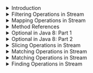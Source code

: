 <details>
<summary>Introduction</summary>

Introduces the Stream API.

The following topics are covered:
- Stream creation
  - a) `Stream.of(v1, v2, v3, ...)`
  - b) `List.stream()`
- The Stream interfaces
  - Intermediate operations
  - Terminal operations

The addition of the `Stream` API was one of the major features added to Java 8. A `Stream` in Java can be defined as a sequence of elements from a source that supports aggregate operations on its elements. The source here refers to collections or arrays that provide data to a stream.

A few important points about streams are:
1. A stream is not a data structure itself. It is a bunch of operations applied to a source. The source can be collections, arrays or I/O channels.
2. Streams don’t change the original data structure.
3. There can be zero or more intermediate operations that transform a stream into another stream.
4. Each intermediate operation is lazily executed (This will be discussed later).
5. Terminal operations produce the result of the stream.

### Stream creation

Streams can be created from different element sources, e.g., a collection or an array with the help of `stream()` and `of()` methods. Below are the different ways to create a stream.

### a) `Stream.of(v1, v2, v3, ...)`

In the below example, we are creating a stream of integers using the `Stream.of()` method.

```java
import java.util.stream.Stream;

public class StreamDemo {
    public static void main(String[] args) {
        Stream<Integer> stream = Stream.of(1,2,3,4,5,6,7,8,9);
        stream.forEach(p -> System.out.println(p));
    }
}
```

#### Output

```
1
2
3
4
5
6
7
8
9
```

### b) `List.stream()`

In the below example, we are creating a stream from a `List`.

```java
import java.util.ArrayList;
import java.util.List;
import java.util.stream.Stream;

public class StreamDemo {
    public static void main(String[] args) {
        List<String> list = new ArrayList<>();
        list.add("a");
        list.add("b");
        list.add("c");
        list.add("d");

        Stream<String> stream = list.stream();
        stream.forEach(p -> System.out.println(p));
    }
}
```

#### Output

```
a
b
c
d
```

### The Stream interfaces

The Stream API defines a few interfaces such as `Stream`, `IntStream`, `LongStream`, etc.

The `Stream<T>` interface is for object elements. For primitives, it defines `IntStream`, `LongStream` and `DoubleStream` interfaces.

It is a good practice to use primitive streams if you are dealing with primitives because wrapping primitives to objects and auto-boxing is a costly process.

Below is the complete list of methods defined in Stream API.

![img.png](img/01.png)

The methods defined by these interfaces can be divided into the following two categories:

### Intermediate operations

These methods do not produce any results. They usually accept functional interfaces as parameters and always return a new stream. Some examples of intermediate operations are `filter()`, `map()`, etc.

### Terminal operations

These methods produce some results, e.g., `count()`, `toArray(..)`, and `collect(..)`.

The streams operations can be further classified as:
1. filtering
2. slicing
3. mapping
4. matching and finding
5. reduction
6. collect

This was the basic introduction to streams. In subsequent sections, we will explore each of these operations. We will also look at how these methods are combined to process collections.

---

The next section discusses the filtering operations in `Stream`.

</details>


<details>
<summary>Filtering Operations in Stream</summary>

Discusses filtering operations in `Stream`.

The following topics are covered:
- `filter()` method
- `filter()` with custom object
- `filter()` chaining

The filtering operations filters the given stream and returns a new stream, which contains only those elements that are required for the next operation.

### `filter()` method

The `Stream` interface has a `filter()` method to filter a stream. This is an intermediate operation. Below is the method definition of the `filter()` method.

`Stream filter(Predicate<? super T> predicate)`

**Parameter**: A predicate to apply to each element to determine if it should be included.

**Return Type**: It returns a stream consisting of the elements of this stream that match the given predicate.

```java
import java.util.ArrayList;
import java.util.List;
import java.util.stream.Stream;

public class StreamDemo {
    public static void main(String[] args) {
        //Created a list of integers
        List<Integer> list = new ArrayList<>();
        list.add(1);
        list.add(12);
        list.add(23);
        list.add(45);
        list.add(6);

        list.stream()                           // Created a stream from the list
                .filter(num -> num > 10)        // filter() operation to get only numbers greater than 10
                .forEach(System.out::println);  // Printing each number in the list after filtering.

        // Again, printing the elements of `List` to show that the original list is not modified.
        System.out.println("Original list is not modified");
        list.stream().forEach(System.out::println);
    }
}
```

#### Output

```
12
23
45
Original list is not modified
1
12
23
45
6
```

In the above example, we created a list of integers. We followed the below steps:
1. Create a stream from the list.
2. Apply a `filter()` operation on this stream. We want to print only those numbers which are **greater than 10**, so we add a filter.

Please note that the filter operation *does not modify the original `List`*.

### `filter()` with custom object

Let's look at another example of `filter()` with a custom object.

In the below example, we are using multiple conditions in the filter method.

```java
import java.util.ArrayList;
import java.util.List;

public class StreamDemo {
    public static void main(String[] args) {
        List<Person> list = new ArrayList<>();  // Create a list of Person object.
        list.add(new Person("Dave", 23));
        list.add(new Person("Joe", 18));
        list.add(new Person("Ryan", 54));
        list.add(new Person("Iyan", 5));
        list.add(new Person("Ray", 63));

        // We are filtering out those persons whose age is more than 18 and less than 60.
        list.stream()
                .filter(person -> person.getAge() > 18 && person.getAge() < 60)
                .forEach(System.out::println);
    }
}

class Person {
    String name;
    int age;

    Person(String name, int age) {
        this.name = name;
        this.age = age;
    }

    public String getName() { return name; }

    public int getAge() { return age; }

    @Override
    public String toString() {
        return "Person{" +
                "name='" + name + '\'' +
                ", age=" + age +
                '}';
    }
}
```

#### Output

```
Person{name='Dave', age=23}
Person{name='Ryan', age=54}
```

In the above example, multiple conditions were used inside the filter.

### `filter()` chaining

In the above example, we wrote all the conditions in a single filter.

We can also chain the filter method to make the code more readable.

```java
import java.util.ArrayList;
import java.util.List;

public class StreamDemo {
    public static void main(String[] args) {
        List<Person> list = new ArrayList<>();
        list.add(new Person("Dave", 23));
        list.add(new Person("Joe", 18));
        list.add(new Person("Ryan", 54));
        list.add(new Person("Iyan", 5));
        list.add(new Person("Ray", 63));

        list.stream()
                .filter(person -> person.getName() != null ) // Filtering the object where name is not null
                .filter(person -> person.getAge() > 18 ) // Filtering the objects where age is greater than 18
                .filter(person -> person.getAge() < 60) // Filtering the objects where age is less than 60
                .forEach(System.out::println);
    }
}

class Person {
    String name;
    int age;

    Person(String name, int age) {
        this.name = name;
        this.age = age;
    }

    public String getName() { return name; }
    public int getAge() { return age; }

    @Override
    public String toString() {
        return "Person{" +
                "name='" + name + '\'' +
                ", age=" + age +
                '}';
    }
}
```

#### Output

```
Person{name='Dave', age=23}
Person{name='Ryan', age=54}
```

---

The next section discusses the mapping operations in `Stream`.

</details>


<details>
<summary>Mapping Operations in Stream</summary>

Discusses mapping operations and the different ways to transform a stream.

The following topics are covered:
- Understanding `map()`
- Understanding `mapToInt()`
- Understanding `flatMap()`

Mapping operations are those operations that transform the elements of a stream and return a new stream with transformed elements.

A variety of methods can be used to transform a stream into another stream object. The two most common methods used are `map()` and `flatMap()`.

### Understanding `map()`

The `map()` method takes a lambda expression as its only argument and uses it to change every individual element in the stream. Its return value is a new stream object containing the changed elements.

Below is the method definition:

`<R> Stream<R> map(Function<? super T, ? extends R> mapper)`

**Input Parameter**: A function to apply to each element.

**Return type**: Returns a stream consisting of the results of applying the given function to the elements of the stream.

Let's look at a basic example of `map()`. In the below example, we have a list of names. We need to print all the names on the list in the upper case.

```java
import java.util.ArrayList;
import java.util.List;

public class StreamDemo {
    public static void main(String[] args) {
        List<String> list = new ArrayList<>();
        list.add("Dave");
        list.add("Joe");
        list.add("Ryan");
        list.add("Iyan");
        list.add("Ray");
        // map() is used to convert each name to upper case.
        // Note: The map() method does not modify the original list.
        list.stream()
                .map(name -> name.toUpperCase()) // map() takes an input of Function<T, R> type.
                .forEach(System.out::println);   // forEach() takes an input of Consumer type.
    }
}
```

### Understanding `mapToInt()`

**Problem statement**:

Given a list of words, print the length of each word.

**Solution**:

To solve this problem, we can use a `map()`, which takes `s -> s.length()` lambda expression as input. However, have you noticed anything here?

The input is a string and output is an integer. If we use `map(s -> s.length())`, then it will return a stream of integers.

However, in the first lesson, we discussed that if we are dealing with primitives then we should use primitive flavors of stream.

The `mapToInt()` method comes into the picture here. If we use the `mapToInt()` method instead of `map()`, it will return `IntStream` instead of `Stream`.

So, if we are sure that our function is going to return a primitive, instead of using `map()` use `mapToInt()`, `mapToLong()` or `mapToDouble()`.

```java
import java.util.ArrayList;
import java.util.List;

public class StreamDemo {
    public static void main(String[] args) {
        List<String> list = new ArrayList<>();
        list.add("Dave");
        list.add("Joe");
        list.add("Ryan");
        list.add("Iyan");
        list.add("Ray");

        list.stream()
                .mapToInt(name -> name.length())
                .forEach(System.out::println);
    }
}
```

#### Output

```
4
3
4
4
3
```

### Understanding `flatMap()`

Stream `flatMap()` method is used to flatten a stream of collections to a stream of elements combined from all collections.

Basically, `flatMap()` is used to do following operation:
- `Stream<String[]> -> flatMap -> Stream<String>`
- `Stream<Set<String>> -> flatMap -> Stream<String>`
- `Stream<List<String>> -> flatMap -> Stream<String>`

Now, the question is why do we need to flatten our stream? The reason is that intermediate methods such as `filter()` and `distinct()` do not work on streams of `Collections`.

These methods only work on streams of primitives or objects. So, we need to flatten our stream before using these intermediate functions.

Let's see an example of `flatMap()`. In the below code we have a `List<List<String>>`.

We need to filter the strings and then print the filtered strings. The below code, will not print anything because we are not flattening our stream.

```java
import java.util.ArrayList;
import java.util.Arrays;
import java.util.List;
import java.util.stream.Stream;

public class StreamDemo {
    public static void main(String[] args) {
        List<List<String>> list = new ArrayList<>();
        list.add(Arrays.asList("a","b","c"));
        list.add(Arrays.asList("d","e","f"));
        list.add(Arrays.asList("g","h","i"));
        list.add(Arrays.asList("j","k","l"));

        Stream<List<String>> stream1 = list.stream();
        // `filter()` method do not work on stream of collections.
        Stream<List<String>> stream2 = stream1.filter(x -> "a".equals(x.toString()));
        // This will not print anything.
        stream2.forEach(System.out::println);
    }
}
```

#### Output

```
a
```

The above code can be written in a concise format as shown below. It was first written as an individual operation just for explanation.

```java
list.stream()
  .flatMap(s -> s.stream())
  .filter(x -> "a".equals(x))
  .forEach(System.out::println);
```

---

The next section discusses the method references.

</details>


<details>
<summary>Method References</summary>

Defines method references and explore types of method references.

The following topics will be covered:
- Four kinds of method references
  - 1. Static methods
  - 2. Instance method of a particular object
  - 3. Instance method of an arbitrary object
  - 4. Constructor references

Method references, as the name suggests, are the references to a method. They are similar to object references. As we can have reference to an object, we can have reference to a method as well.

Similar to an object reference, we can now pass behavior as parameters. But, you might be wondering what the difference between a method reference and lambda expressions is. There is no difference. Method references are shortened versions of lambda expressions that call a specific method.

Say you have a `Consumer` as defined below:

`Consumer<String> consumer = s -> System.out.println(s);`

This can be written as:

`Consumer<String> consumer = System.out::println;`

Here's one more example. Consider we have a `Function<T, R>` functional interface as defined below:

`Function<Person, Integer>  function = p  -> p.getAge();`

This can be written as:

`Function<Person, Integer>  function = Person::getAge;`

#### Four kinds of method references

There are four kinds of method references.

### 1. Static methods

The syntax to use static methods as method reference is `ClassName::MethodName`.

In the below example, we have a method `getLength()` which returns the length of the `String`. We have written a lambda expression using a method reference to fetch the length of the string.

```java
import java.util.ArrayList;
import java.util.List;

public class StreamDemo {
    public static int getLength(String str){
        return str.length();
    }

    public static void main(String[] args) {
        List<String> list = new ArrayList<>();
        list.add("done");
        list.add("word");
        list.add("practice");
        list.add("fake");

        // Code without using method reference.
        list.stream()
                .mapToInt(str -> StreamDemo.getLength(str))
                .forEach(System.out::println);

        // Code with method reference.
        list.stream()
                .mapToInt(StreamDemo::getLength)
                .forEach(System.out::println);
    }
}
```

#### Output

```
4
4
8
4
4
4
8
4
```

### 2. Instance method of a particular object

The syntax to use the instance method as a method reference is `referenceVariable::MethodName`.

We will look at the same example as above, but, this time, the `getLength()` method is not static.

```java
import java.util.ArrayList;
import java.util.List;

public class StreamDemo {
    public int getLength(String str) {
        return str.length();
    }

    public static void main(String[] args) {
        List<String> list = new ArrayList<>();
        list.add("done");
        list.add("word");
        list.add("practice");
        list.add("fake");

        StreamDemo demo = new StreamDemo();
        // Code without instance method reference.
        list.stream()
                .mapToInt(str -> demo.getLength(str))
                .forEach(System.out::println);

        // Code with instance method reference.
        list.stream()
                .mapToInt(demo::getLength)
                .forEach(System.out::println);
    }
}
```

#### Output

```
4
4
8
4
4
4
8
4
```

### 3. Instance method of an arbitrary object

This type of method reference does not require the object of the referenced class. We can directly use the class name in the method reference.

```java
import java.util.ArrayList;
import java.util.List;

public class StreamDemo {
    public int getLength(String str) {
        return str.length();
    }

    public static void main(String[] args) {
        List<Employee> list = new ArrayList<>();
        list.add(new Employee("here", 23, 20000));
        list.add(new Employee("is", 18, 40000));
        list.add(new Employee("all", 54, 100000));
        list.add(new Employee("this", 5, 34000));
        list.add(new Employee("information!", 63, 54000));
        // Code without using method reference.
        int totalSalary1 = list.stream()
                .mapToInt(emp -> emp.getSalary())
                .sum();
        
        // Code with method reference.
        int totalSalary = list.stream()
                .mapToInt(Employee::getSalary)
                .sum();

        System.out.println("The total salary is " + totalSalary);
    }
}

class Employee {
    String name;
    int age;
    int salary;

    Employee(String name, int age, int salary) {
        this.name = name;
        this.age = age;
        this.salary = salary;
    }

    public String getName() { return name; }

    public int getAge() { return age; }

    public int getSalary() { return salary; }

    @Override
    public String toString() {
        return "Employee{" +
                "name='" + name + '\'' +
                ", age=" + age +
                ", salary=" + salary +
                '}';
    }
}
```

#### Output

```
The total salary is 248000
```

### 4. Constructor references

We can refer to a constructor in the same way we reference a static method. The only difference is that we need to use a `new` keyword.

```java
import java.util.ArrayList;
import java.util.List;
import java.util.stream.Collectors;

public class StreamDemo {
    public int getLength(String str) { return str.length(); }
    public static void main(String[] args) {
        List<String> list = new ArrayList<>();
        list.add("we");
        list.add("understand that");
        list.add("Java 8");
        list.add("is");
        list.add("dated");

        // Code without constructor reference
        list.stream()
                .map(name -> new Employee(name))
                .forEach(System.out::println);

        // Code with constructor reference
        list.stream()
                .map(Employee::new)
                .forEach(System.out::println);
    }
}


class Employee {
    String name;
    int age;
    int salary;
    Employee(String name) { this.name = name; }
    Employee(String name, int age, int salary) {
        this.name = name;
        this.age = age;
        this.salary = salary;
    }

    public String getName() { return name; }
    public int getAge() { return age; }
    public int getSalary() { return salary; }

    @Override
    public String toString() {
        return "Employee{" +
                "name='" + name + '\'' +
                ", age=" + age +
                ", salary=" + salary +
                '}';
    }
}
```

#### Output

```
Employee{name='we', age=0, salary=0}
Employee{name='understand that', age=0, salary=0}
Employee{name='Java 8', age=0, salary=0}
Employee{name='is', age=0, salary=0}
Employee{name='dated', age=0, salary=0}
Employee{name='we', age=0, salary=0}
Employee{name='understand that', age=0, salary=0}
Employee{name='Java 8', age=0, salary=0}
Employee{name='is', age=0, salary=0}
Employee{name='dated', age=0, salary=0}
```

---

The next section discusses the `Optional` class in Java 8.

</details>


<details>
<summary>Optional in Java 8: Part 1</summary>

This section discusses the newly introduced `Optional` class. We will also look at different ways of creating an `Optional`.

The following topics will be covered:
- What is an `Optional`?
- Different ways of creating an `Optional`
  - 1) Using `empty()` method
  - 2) Using `of()` method
  - 3) Using `ofNullable()` method

### What is an `Optional`?

Java 8 has introduced a new class `Optional<T>` in the `java.util` package.

The `Optional<T>` is a wrapper class that stores an object of type `T`. The object may or may not be present in the optional.

According to Oracle,

<blockquote>“Java 8 Optional works as a container type for the value which is probably absent or null. Java Optional is a final class present in the java.util package.”</blockquote>

Let us look at how things worked before optional was introduced. In the below example, we have a `getEmployee()` method which gets the employee object from a `Map`. After fetching the employee object, we will print its details.

```java
import java.util.HashMap;
import java.util.Map;

public class StreamDemo {
    Map<Integer, Employee> empMap = new HashMap<>();
    public Employee getEmployee(Integer employeeId) {
        return empMap.get(employeeId);
    }
    public static void main(String[] args) {
        StreamDemo demo = new StreamDemo();
        // Fetching the employee with id 123. But since map is empty this will be null.
        Employee emp = demo.getEmployee(123);
        // This will throw Null Pointer Exception because emp is null.
        System.out.println(emp.getName()); 
    }
}

class Employee {
    String name;
    int age;
    int salary;

    Employee(String name) { this.name = name; }
    Employee(String name, int age, int salary) {
        this.name = name;
        this.age = age;
        this.salary = salary;
    }

    public String getName() { return name; }
    public int getAge() { return age; }
    public int getSalary() { return salary; }

    @Override
    public String toString() {
        return "Employee{" +
                "name='" + name + '\'' +
                ", age=" + age +
                ", salary=" + salary +
                '}';
    }
}
```

#### Output

```
Exception in thread "main" java.lang.NullPointerException
	at StreamDemo.main(StreamDemo.java:19)
```

As you can see, every time we use an object there is a chance of that dreaded `NullPointerException`. To overcome this we need to add `null` checks, which result in a lot of boilerplate code. Using `Optional` makes the code more readable and less prone to error.

The below example shows how the same program can be written using an `Optional<T>`. Instead of directly returning the `Employee` object, we are wrapping it into an `Optional`.

```java
import java.util.HashMap;
import java.util.Map;
import java.util.Optional;

public class StreamDemo {
    Map<Integer, Employee> empMap = new HashMap<>();
    public Optional<Employee> getEmployee(Integer employeeId) {
        // Before returning the employee object we are wrapping it into an Optional
        return Optional.ofNullable(empMap.get(employeeId));
    }
    public static void main(String[] args) {
        StreamDemo demo = new StreamDemo();
        Optional<Employee> emp = demo.getEmployee(123);
        // Before getting a value from Optional we check if the value is present through isPresent() method.
        if (emp.isPresent()) {
            System.out.println(emp.get().getName());  // We use get() method to get the value from Optional.
        } else {
            System.out.println("No employee returned.");
        }
    }
}

class Employee {
    String name;
    int age;
    int salary;

    Employee(String name) { this.name = name; }
    Employee(String name, int age, int salary) {
        this.name = name;
        this.age = age;
        this.salary = salary;
    }

    public String getName() { return name; }
    public int getAge() { return age; }
    public int getSalary() { return salary; }

    @Override
    public String toString() {
        return "Employee{" +
                "name='" + name + '\'' +
                ", age=" + age +
                ", salary=" + salary +
                '}';
    }
}
```

#### Output

```
No employee returned.
```

After looking at the above code, you might be wondering what the use of `Optional<T>` is if we need to check whether the value in the optional is `null` or not, using the `isPresent()` method. Why can't we just use the method directly and do a `null` check instead of wrapping it into an `Optional<T>`?

The benefit of `Optional<T>` is not that we are saved from applying a `null` check. The benefit is that `Optional<T>` class provides us lots of utility methods that we can apply to our wrapped objects.

### Different ways of creating an `Optional`

There are three different ways of creating an `Optional` object.

#### 1) Using `empty()` method

We can create an empty optional using the `empty()` method. The optional created through `empty()` will contain a `null` value.

`Optional < Person > person = Optional.empty();`

#### 2) Using `of()` method

We can create an `Optional` object that has a non-`null` value using `of()` method. If we create an `Optional` using the `of()` method and the value is `null`, then it will throw a **Null Pointer Exception**.

To create an `Optional` using the `of()` method, when you are really sure that the value is not `null`, do the following.

```
Person person = new Person();
Optional<Person> optional = Optional.of(person);
```

#### 3) Using `ofNullable()` method

If while creating the `Optional`, you are not sure if the value is null or not null, then use the `ofNullable()` method. If a non-null value is passed in `Optional.ofNullable()`, then it will return the `Optional`, containing the specified value. Otherwise, it will return an empty `Optional`.

```
Person person = new Person();
Optional<Person> optional = Optional.ofNullable(person);
```

---

This section provided a basic introduction to what an `Optional` is. The subsequent section discusses all the methods present in the `Optional` class.

</details>


<details>
<summary>Optional in Java 8: Part 2</summary>

Discuss some of the methods added in `Optional` class and discuss their functionalities.

The following topics will be covered:
- 1) `isPresent()`
- 2) `ifPresent(Consumer<? super T> consumer)`
- 3) `get()`
- 4) `orElse(T other)`
- 5) `orElseGet(Supplier<? extends T> other)`
- 6) `orElseThrow(Supplier<? extends T> other)`
- 7) `Optional<T> filter(Predicate<? super T> predicate)`
- 8) `map(Function<? super T, ? extends U> mapper)`
- 9) `flatMap(Function<? super T, Optional<U>> mapper)`

In the previous section, we looked at the `Optional<T>` class. You learned what an `Optional` is and how to create it.

In this section, we will look at all the operations that we can perform using an `Optional`.

Below is the list of methods available in the `Optional` class.

![img.png](img/02.png)

### 1) `isPresent()`

The `isPresent()` method is used to check if the optional contains a value or if it is `null`.

The method `isPresent()` returns the value `true` in case the `id` of the `Optional` objects contains a non-null value. Otherwise, it returns a `false` value.

```java
Optional<Person> optional = getPerson();
if (optional.isPresent()) {
    System.out.println(optional.get.getName())
}
```

### 1) `ifPresent(Consumer<? super T> consumer)`

Here is the syntax of the `ifPresent()` method.

`public void ifPresent(Consumer<? super T> consumer)`

It takes in a `Consumer` as a parameter and returns nothing. When `ifPresent()` is called, if a value is present, the specified consumer is invoked with the value. Otherwise, nothing happens.

```java
import java.util.HashMap;
import java.util.Map;
import java.util.Optional;

public class StreamDemo {
    Map<Integer, Employee> empMap = new HashMap<>();
    public void populateEmployee() {
        empMap.put(123, new Employee("Alex", 23, 12000));
    }
    public Optional<Employee> getEmployee(Integer employeeId) {
        // Before returning the employee object we are wrapping it into an Optional
        return Optional.ofNullable(empMap.get(employeeId));
    }
    public static void main(String[] args) {
        StreamDemo demo = new StreamDemo();
        demo.populateEmployee();
        Optional<Employee> emp = demo.getEmployee(123);
        emp.ifPresent(System.out::println);
    }
}

class Employee {
    String name;
    int age;
    int salary;

    Employee(String name) { this.name = name; }
    Employee(String name, int age, int salary) {
        this.name = name;
        this.age = age;
        this.salary = salary;
    }

    public String getName() { return name; }
    public int getAge() { return age; }
    public int getSalary() { return salary; }

    @Override
    public String toString() {
        return "Employee{" +
                "name='" + name + '\'' +
                ", age=" + age +
                ", salary=" + salary +
                '}';
    }
}
```

#### Output

```
Employee{name='Alex', age=23, salary=12000}
```

### 3) `get()`

The `get()` method returns a value if it is present in this `Optional`. Otherwise, it throws `NoSuchElementException`.

It is risky to use this method without checking if the value is present or not using `isPresent()` method.

```java
import java.util.HashMap;
import java.util.Map;
import java.util.Optional;

public class OptionalDemo {
    public static void main(String[] args) {
        Optional<String> optional = Optional.ofNullable(null);
        // This will throw exception because optional contains a null value.
        System.out.println(optional.get());
    }
}
```

#### Output

```
Exception in thread "main" java.util.NoSuchElementException: No value present
	at java.util.Optional.get(Optional.java:135)
	at OptionalDemo.main(OptionalDemo.java:11)
```

### 3) `orElse(T other)`

This method returns the value present in the optional. If no value is present, then a default value provided as a parameter is returned.

```java
import java.util.HashMap;
import java.util.Map;
import java.util.Optional;

public class OptionalDemo {
    public static void main(String[] args) {
        Optional<String> optional = Optional.ofNullable(null);
        // This will return the default value.
        System.out.println(optional.orElse("default string"));
    }
}
```

#### Output

```
default string
```

### 5) `orElseGet(Supplier<? extends T> other)`

This method returns the value present in the optional. If no value is present, then the value calculated from the supplier provided as a parameter is returned.

```java
import java.util.HashMap;
import java.util.Map;
import java.util.Optional;

public class OptionalDemo {
    public static String getDefaultValue() { return "default"; }
    public static void main(String[] args) {
        Optional<String> optional = Optional.ofNullable(null);
        // This will return the default value.
        System.out.println(optional.orElseGet(OptionalDemo::getDefaultValue));
    }
}
```

#### Output

```
default
```

### 6) `orElseThrow(Supplier<? extends T> other)`

This method returns the value present in the optional. If no value is present, then it throws the exception created by the provided supplier.

```java
import java.util.Optional;

public class OptionalDemo {
    public static void main(String[] args) {
        Optional<String> optional = Optional.ofNullable(null);
        // This will throw exception
        try {
            System.out.println(optional.orElseThrow(() -> new Exception("Resource not found.")));
        } catch (Exception e) {
            e.printStackTrace();
        }

    }
}
```

#### Output

```
java.lang.Exception: Resource not found.
	at OptionalDemo.lambda$main$0(OptionalDemo.java:10)
	at java.util.Optional.orElseThrow(Optional.java:290)
	at OptionalDemo.main(OptionalDemo.java:10)
```

### 7) `Optional<T> filter(Predicate<? super T> predicate)`

The `filter()` method is used to check if the value in our optional matches a particular condition. If yes, then the optional with the value is returned. Otherwise, an empty optional is returned.

```java
import java.util.Optional;

public class OptionalDemo {
    public static void main(String[] args) {
        Optional<String> optional = Optional.ofNullable("orange");
        // Since the filter condition is matched, this will return the optional.
        System.out.println(optional.filter(str -> str.equals("orange")));
        // Since the filter condition is not matched, this will return empty optional.
        System.out.println(optional.filter(str -> str.equals("apple")));
    }
}
```

#### Output

```
Optional[orange]
Optional.empty
```

### 8) `map(Function<? super T, ? extends U> mapper)`

As per Java docs,

<blockquote>“if a value is present, apply the provided mapping function to it, and if the result is non-null, return an Optional describing the result. Otherwise, return an empty Optional.”</blockquote>

```java
import java.util.*;

public class StreamDemo {
    public static void main(String[] args) {
        // Creating an Optional of Employee object.
        Optional<Employee> optional = Optional.of(new Employee("Adam", 54, 20000));
        optional
                .map(emp -> emp.getSalary()) // Fetching the salary from employee object.
                .filter(sal -> sal > 10000) // Checking if the salary is greater than 10000.
                .ifPresent(System.out::println);
    }
}

class Employee {
    String name;
    int age;
    int salary;

    Employee(String name) { this.name = name; }

    Employee(String name, int age, int salary) {
        this.name = name;
        this.age = age;
        this.salary = salary;
    }

    public String getName() { return name; }
    public int getAge() { return age; }
    public int getSalary() { return salary; }

    @Override
    public String toString() {
        return "Employee{" +
                "name='" + name + '\'' +
                ", age=" + age +
                ", salary=" + salary +
                '}';
    }
}
```

#### Output

```
20000
```

### 9) `flatMap(Function<? super T, Optional<U>> mapper)`

Similar to the `map()` method, we also have the `flatMap()` method as an alternative for transforming values.

The difference is that the `map` transforms values only when they are unwrapped, whereas `flatMap` takes a wrapped value and unwraps it before transforming it.

Let's take the same example that we discussed while looking at `map()`. There is a slight modification though. The `getSalary()` method will return `Optional<Integer>`, so the return type of the `optional.map(emp -> emp.getSalary())` operation will be `Optional<Optional<Integer>>`.

`Optional<Optional<Integer>> op1 = optional.map(emp -> emp.getSalary());`

If we don't need a nested `Optional`, then we can use a `flatMap()`.

`Optional<Integer> op1 = optional.flatMap(emp -> emp.getSalary());`

Here is the complete code example.

```java
import java.util.*;

public class OptionalDemo {
    public static void main(String[] args) {
        // Creating an Optional of Employee object.
        Optional<Employee> optional = Optional.of(new Employee("Adam", 54, 20000));
        optional.flatMap(emp -> emp.getSalary())
                .filter(sal -> sal > 10000)
                .ifPresent(System.out::println);
    }
}

class Employee {
    String name;
    int age;
    int salary;

    Employee(String name) {
        this.name = name;
    }
    Employee(String name, int age, int salary) {
        this.name = name;
        this.age = age;
        this.salary = salary;
    }

    public String getName() { return name; }
    public int getAge() { return age; }
    public Optional<Integer> getSalary() { return Optional.of(salary); }

    @Override
    public String toString() {
        return "Employee{" +
                "name='" + name + '\'' +
                ", age=" + age +
                ", salary=" + salary +
                '}';
    }
}
```

---

The following section discusses slicing operations in `Stream`.

</details>


<details>
<summary>Slicing Operations in Stream</summary>

Discusses some of the most common slicing methods present in the `Stream` API.

The following topics are covered:
- 1. `distinct()`
- 2. `limit()`
- 3. `skip()`

The slicing operations are intermediate operations, and, as the name implies, they are used to slice a stream.

Now, we will look at some of the most common slicing methods present in Stream API.

### 1. `distinct()`

The first operation that we are going to discuss is `distinct()`. It returns a stream consisting of the distinct elements (according to `Object.equals(Object)`) of this stream.

So, if you have a stream of custom objects then your custom class should override `equals()` and `hashcode()` methods.

Let’s look at an example to understand `distinct()` better. In the below example, we have a list of countries. The list can contain duplicate elements as well. We need to print all the distinct countries.

```java
import java.util.ArrayList;
import java.util.Arrays;
import java.util.List;
import java.util.stream.Stream;

public class StreamDemo {
    public static void main(String[] args) {
        List<String> countries = new ArrayList<>();
        countries.add("India");
        countries.add("USA");
        countries.add("China");
        countries.add("India");
        countries.add("UK");
        countries.add("China");

        countries.stream()
                .distinct()
                .forEach(System.out::println);
    }
}
```

#### Output

```
India
USA
China
UK
```

### 2. `limit()`

This is also an intermediate function. It returns a stream consisting of the elements of this stream, truncated to be no longer than `maxSize` in length.

Below is the method syntax:

`Stream<T> limit(long maxSize)`

In our example above, we used the `distinct()` method to get only the distinct countries. Now we will limit the number of countries to three.

```java
import java.util.ArrayList;
import java.util.Arrays;
import java.util.List;
import java.util.stream.Stream;

public class StreamDemo {
    public static void main(String[] args) {
        List<String> countries = new ArrayList<>();
        countries.add("India");
        countries.add("USA");
        countries.add("China");
        countries.add("India");
        countries.add("UK");
        countries.add("China");

        countries.stream()
                .distinct()
                .limit(3)
                .forEach(System.out::println);
    }
}
```

#### Output

```
India
USA
China
```

### 2) `skip()`

Like `distinct()` and `limit()`, `skip()` is also an intermediate method. It returns a stream consisting of the remaining elements of this stream after discarding the first **n** elements of the stream.

Below is the syntax of this method.

`Stream<T> skip(long n)`

If this stream contains fewer than `n` elements then an empty stream will be returned.

```java
import java.util.ArrayList;
import java.util.Arrays;
import java.util.List;
import java.util.stream.Stream;

public class StreamDemo {
    public static void main(String[] args) {
        List<String> countries = new ArrayList<>();
        countries.add("India");
        countries.add("USA");
        countries.add("China");
        countries.add("India");
        countries.add("UK");
        countries.add("China");

        countries.stream()
                .distinct()
                .skip(2)
                .forEach(System.out::println);
    }
}
```

#### Output

```
China
UK
```

This is all we have for slicing functions. The next section discusses matching functions.

</details>


<details>
<summary>Matching Operations in Stream</summary>

Discuss the matching operations in the `Stream` API.

The following topics are covered:
- 1) `anyMatch()`
- 2) `allMatch()`
- 3) `noneMatch()`

Matching operations are terminal operations that are used to check if elements with certain criteria are present in the stream or not.

There are mainly three matching functions available in `Stream`. These are:
- `anyMatch()`
- `allMatch()`
- `noneMatch()`

We will discuss each one of them with examples.

### 1) `anyMatch()`

Here is the syntax of this method:

`boolean anyMatch(Predicate<? super T> predicate)`

It takes a predicate as input and returns
- `true` is at least one element matches the criteria
- `false` if no element matches the criteria
- `false` if the stream is empty

In the below example, we have a List of `Person` objects. We need to check if there is any person residing in a particular country.

```java
import java.util.ArrayList;
import java.util.Arrays;
import java.util.List;
import java.util.stream.Stream;

public class StreamDemo {
    public static void main(String[] args) {
        List<Person> list = new ArrayList<>();
        list.add(new Person("Dave", 23,"India"));
        list.add(new Person("Joe", 18,"USA"));
        list.add(new Person("Ryan", 54,"Canada"));
        list.add(new Person("Iyan", 5,"India"));
        list.add(new Person("Ray", 63,"China"));

        boolean anyCanadian = list.stream()
                .anyMatch(p -> p.getCountry().equals("Canada"));

        System.out.println("Is there any resident of Canada: " + anyCanadian);
    }
}


class Person {
    String name;
    int age;
    String country;

    Person(String name, int age, String country) {
        this.name = name;
        this.age = age;
        this.country = country;
    }

    public String getName() { return name; }

    public int getAge() { return age; }

    public String getCountry() { return country; }
}
```

#### Output

```
Is there any resident of Canada: true
```

### 2) `allMatch()`

Here is the syntax of this method:

`boolean allMatch(Predicate<? super T> predicate)`

It takes a predicate as input and returns
- `true` if all elements match the criteria.
- `false` if the stream is empty.
- `false` if even a single element does not match the criteria.

In the below example, we have a `List` of `Person` objects. We need to check if all the persons are residents of a particular country.

```java
import java.util.ArrayList;
import java.util.Arrays;
import java.util.List;
import java.util.stream.Stream;

public class StreamDemo {
    public static void main(String[] args) {
        List<Person> list = new ArrayList<>();
        list.add(new Person("Dave", 23,"India"));
        list.add(new Person("Joe", 18,"USA"));
        list.add(new Person("Ryan", 54,"Canada"));
        list.add(new Person("Iyan", 5,"India"));
        list.add(new Person("Ray", 63,"China"));

        boolean anyCanadian = list.stream()
                .allMatch(p -> p.getCountry().equals("Canada"));

        System.out.println("Are all persons canadian: " + anyCanadian);
    }
}


class Person {
    String name;
    int age;
    String country;

    Person(String name, int age, String country) {
        this.name = name;
        this.age = age;
        this.country = country;
    }

    public String getName() { return name; }
    public int getAge() { return age; }
    public String getCountry() { return country; }
}
```

#### Output

```
Are all persons canadian: false
```

### 3) `noneMatch()`

Here is the syntax of this method:

`boolean noneMatch(Predicate<? super T> predicate)`

It takes a predicate as input and returns
- `true` if no elements of the stream match the provided predicate.
- `true` if the stream is empty.
- `false` if even a single element matches the criteria.

In the below example, we have a list of `Person` objects. We need to check if all the persons are residents of a particular country.

```java
import java.util.ArrayList;
import java.util.Arrays;
import java.util.List;
import java.util.stream.Stream;

public class StreamDemo {
    public static void main(String[] args) {
        List<Person> list = new ArrayList<>();
        list.add(new Person("Dave", 23,"India"));
        list.add(new Person("Joe", 18,"USA"));
        list.add(new Person("Ryan", 54,"Canada"));
        list.add(new Person("Iyan", 5,"India"));
        list.add(new Person("Ray", 63,"China"));

        boolean anyRussian = list.stream()
                .noneMatch(p -> p.getCountry().equals("Russia"));

        System.out.println(anyRussian);
    }
}


class Person {
    String name;
    int age;
    String country;

    Person(String name, int age, String country) {
        this.name = name;
        this.age = age;
        this.country = country;
    }

    public String getName() { return name; }
    public int getAge() { return age; }
    public String getCountry() { return country; }
}
```

#### Output

```
true
```

---

That's all for matching operations. The next section will discuss finding operations.

</details>


<details>
<summary>Matching Operations in Stream</summary>

Discuss the matching operations in the `Stream` API.

The following topics are covered:
- 1) `anyMatch()`
- 2) `allMatch()`
- 3) `noneMatch()`

Matching operations are terminal operations that are used to check if elements with certain criteria are present in the stream or not.

There are mainly three matching functions available in `Stream`. These are:
- `anyMatch()`
- `allMatch()`
- `noneMatch()`

We will discuss each one of them with examples.

### 1) `anyMatch()`

Here is the syntax of this method:

`boolean anyMatch(Predicate<? super T> predicate)`

It takes a predicate as input and returns
- `true` if at least one element matches the criteria.
- `false` if no element matches the criteria
- `false` if the stream is empty

In the below example, we have a `List` of `Person` objects. We need to check if there is any person residing in a particular country.

```java
import java.util.ArrayList;
import java.util.Arrays;
import java.util.List;
import java.util.stream.Stream;

public class StreamDemo {

    public static void main(String[] args) {
        List<Person> list = new ArrayList<>();
        list.add(new Person("Dave", 23,"India"));
        list.add(new Person("Joe", 18,"USA"));
        list.add(new Person("Ryan", 54,"Canada"));
        list.add(new Person("Iyan", 5,"India"));
        list.add(new Person("Ray", 63,"China"));

        boolean anyCanadian = list.stream()
                .anyMatch(p -> p.getCountry().equals("Canada"));

        System.out.println("Is there any resident of Canada: " + anyCanadian);
    }
}


class Person {
    String name;
    int age;
    String country;

    Person(String name, int age, String country) {
        this.name = name;
        this.age = age;
        this.country = country;
    }

    public String getName() { return name; }
    public int getAge() { return age; }
    public String getCountry() { return country; }
}
```

#### Output

```
Is there any resident of Canada: true
```

### 2) `allMatch()`

Here is the syntax of this method:

`boolean allMatch(Predicate<? super T> predicate)`

It takes a predicate as input and returns
- `true` if all elements match the criteria.
- `true` if the stream is empty.
- `false` if even a single element does not match the criteria.

In the below example, we have a `List` of `Person` objects. We need to check if all the persons are residents of a particular country.

```java
import java.util.ArrayList;
import java.util.Arrays;
import java.util.List;
import java.util.stream.Stream;

public class StreamDemo {
    public static void main(String[] args) {
        List<Person> list = new ArrayList<>();
        list.add(new Person("Dave", 23,"India"));
        list.add(new Person("Joe", 18,"USA"));
        list.add(new Person("Ryan", 54,"Canada"));
        list.add(new Person("Iyan", 5,"India"));
        list.add(new Person("Ray", 63,"China"));

        boolean anyCanadian = list.stream()
                .allMatch(p -> p.getCountry().equals("Canada"));

        System.out.println("Are all persons canadian: " + anyCanadian);
    }
}


class Person {
    String name;
    int age;
    String country;

    Person(String name, int age, String country) {
        this.name = name;
        this.age = age;
        this.country = country;
    }

    public String getName() { return name; }
    public int getAge() { return age; }
    public String getCountry() { return country; }
}
```

#### Output

```
Are all persons canadian: false
```

### 3) `noneMatch()`

Here is the syntax of this method:

`boolean noneMatch(Predicate<? super T> predicate)`

It takes a predicate as input and returns
- `true` if no elements of the stream match the provided predicate.
- `true` if the stream is empty
- `false` if even a single element matches the criteria.

In the below example, we have a `List` of `Person` objects. We need to check if all the persons are residents of a particular country.

```java
import java.util.ArrayList;
import java.util.Arrays;
import java.util.List;
import java.util.stream.Stream;

public class StreamDemo {
    public static void main(String[] args) {
        List<Person> list = new ArrayList<>();
        list.add(new Person("Dave", 23, "India"));
        list.add(new Person("Joe", 18, "USA"));
        list.add(new Person("Ryan", 54, "Canada"));
        list.add(new Person("Iyan", 5, "India"));
        list.add(new Person("Ray", 63, "China"));

        boolean anyRussian = list.stream()
                .noneMatch(p -> p.getCountry().equals("Russia"));

        System.out.println(anyRussian);
    }
}


class Person {
    String name;
    int age;
    String country;

    Person(String name, int age, String country) {
        this.name = name;
        this.age = age;
        this.country = country;
    }

    public String getName() { return name; }
    public int getAge() { return age; }
    public String getCountry() { return country;  }
}
```

#### Output

```
true
```

---

That’s all for matching operations. The next section discusses finding operations.

</details>


<details>
<summary>Finding Operations in Stream</summary>

Discuss the finding operations in the `Stream` provided by the `findFirst()` and `findAny()` methods.

The following topics are covered:
- 1) `findFirst()`
- 2) `findAny()`

In the previous lesson, we looked at matching operations. Those operations check whether the elements in the stream match particular criteria, and they return `true` or `false`.

However, sometimes we need to get the matched element instead of just verifying if it is present or not. The finding operations are used for this purpose. There are two basic finding operations in streams, i.e., `findFirst()` and `findAny()`.

These operations are typically used with a `filter()` operation, but it is not necessary that they are used only with a `filter()` operation.

The below paragraphs discuss each finding operation.

### 1) `findFirst()`

Below is the syntax of this operation.

`Optional<T> findFirst()`

It returns an `Optional` describing the first element of this stream, or an empty `Optional` if the stream is empty. We already discussed `Optional` in the lambda expression section. Please revisit that section to learn about `Optional`.

In the below example we have a `List` of `Person` objects. We need to get the first person on the list who belongs to a particular country.

```java
import java.util.ArrayList;
import java.util.List;
import java.util.Optional;

public class StreamDemo {
    public static void main(String[] args) {
        List<Person> list = new ArrayList<>();
        list.add(new Person("Dave", 23, "India"));
        list.add(new Person("Joe", 18, "USA"));
        list.add(new Person("Ryan", 54, "Canada"));
        list.add(new Person("Iyan", 5, "India"));
        list.add(new Person("Ray", 63, "China"));

         Optional<Person> person = list.stream()               // Creating a Stream of person objects.
                 .filter(p -> p.getCountry().equals("India"))  // Filter to get only persons living in India.
                 .findFirst();                                 // Returning the first person encountered.

         if (person.isPresent()) {
             System.out.println(person);
         }
    }
}


class Person {
    String name;
    int age;
    String country;

    Person(String name, int age, String country) {
        this.name = name;
        this.age = age;
        this.country = country;
    }

    public String getName() { return name; }
    public int getAge() { return age; }
    public String getCountry() { return country; }

    @Override
    public String toString() {
        return "Person{" +
                "name='" + name + '\'' +
                ", age=" + age +
                ", country=" + country +
                '}';
    }
}
```

#### Output

```
Optional[Person{name='Dave', age=23, country=India}]
```

### 2) `findAny()`

Below is the syntax of this operation.

`Optional<T> findAny()`

It returns an `Optional` describing some element of this stream, or an empty `Optional` if the stream is empty. You might be wondering why this method is needed if we already have the `findFirst()` operation.

This operation is particularly useful in the case of **parallel streams**. Parallel streams weren't discussed in previous sections, but will be discussed in later sections. For now, just imagine that we can create a parallel stream so that the intermediate operations can be applied in parallel.

If the `findFirst()` method is used in the parallel stream, it can be very slow. Instead, `findAny()` is used if we are not concerned about which element is returned.

Below is an example of `findAny()`.

```java
import java.util.ArrayList;
import java.util.List;
import java.util.Optional;

public class StreamDemo {
    public static void main(String[] args) {
        List<Person> list = new ArrayList<>();
        list.add(new Person("Dave", 23, "India"));
        list.add(new Person("Joe", 18, "USA"));
        list.add(new Person("Ryan", 54, "Canada"));
        list.add(new Person("Iyan", 5, "India"));
        list.add(new Person("Ray", 63, "China"));

         Optional<Person> person = list.stream()
                 .filter(p -> p.getCountry().equals("India"))
                 .findAny();

         if (person.isPresent()) {
             System.out.println(person);
         }
    }
}


class Person {
    String name;
    int age;
    String country;

    Person(String name, int age, String country) {
        this.name = name;
        this.age = age;
        this.country = country;
    }

    public String getName() { return name; }
    public int getAge() { return age; }
    public String getCountry() { return country; }

    @Override
    public String toString() {
        return "Person{" +
                "name='" + name + '\'' +
                ", age=" + age +
                ", country=" + country +
                '}';
    }
}
```

#### Output

```
Optional[Person{name='Dave', age=23, country=India}]
```

---

The next section discusses mutable reduction using the `reduce()` method.

</details>